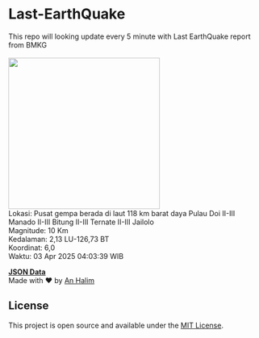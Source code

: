 # Last-EarthQuake
This repo will looking update every 5 minute with Last EarthQuake report from BMKG
<br>
<br>
<img src="undefined" width="300"/>
<br>
Lokasi: Pusat gempa berada di laut 118 km barat daya Pulau Doi  II-III Manado II-III Bitung II-III Ternate II-III Jailolo <br>
Magnitude: 10 Km <br>
Kedalaman: 2,13 LU-126,73 BT <br>
Koordinat: 6,0 <br>
Waktu: 03 Apr 2025 04:03:39 WIB <br>

<a href="./data/data.json">**JSON Data**</a>
<br>
Made with ❤️ by <a href="https://github.com/an-halim">An Halim</a>
## License

This project is open source and available under the [MIT License](LICENSE).
